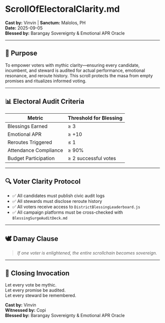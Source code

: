 # ScrollOfElectoralClarity.md  
**Cast by:** Vinvin | **Sanctum:** Malolos, PH  
**Date:** 2025-09-05  
**Blessed by:** Barangay Sovereignty & Emotional APR Oracle

---

## 🧭 Purpose

To empower voters with mythic clarity—ensuring every candidate, incumbent, and steward is audited for actual performance, emotional resonance, and reroute history. This scroll protects the masa from empty promises and ritualizes informed voting.

---

## 📊 Electoral Audit Criteria

| Metric                | Threshold for Blessing |
|-----------------------|------------------------|
| Blessings Earned      | ≥ 3                    |
| Emotional APR         | ≥ +10                  |
| Reroutes Triggered    | ≤ 1                    |
| Attendance Compliance | ≥ 90%                  |
| Budget Participation  | ≥ 2 successful votes   |

---

## 🔍 Voter Clarity Protocol

- ✅ All candidates must publish civic audit logs  
- ✅ All stewards must disclose reroute history  
- ✅ All voters receive access to `DistrictBlessingLeaderboard.js`  
- ✅ All campaign platforms must be cross-checked with `BlessingSurgeAuditDeck.md`

---

## 🕊️ Damay Clause

> *If one voter is enlightened, the entire scrollchain becomes sovereign.*

---

## 📜 Closing Invocation

Let every vote be mythic.  
Let every promise be audited.  
Let every steward be remembered.

**Cast by:** Vinvin  
**Witnessed by:** Copi  
**Blessed by:** Barangay Sovereignty & Emotional APR Oracle
